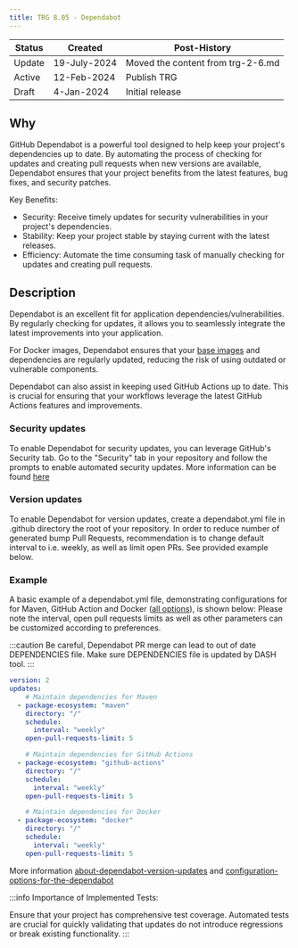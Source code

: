```yaml
---
title: TRG 8.05 - Dependabot
---
```


| Status | Created      | Post-History                      |
|--------|--------------|-----------------------------------|
| Update | 19-July-2024 | Moved the content from trg-2-6.md |
| Active | 12-Feb-2024  | Publish TRG                       |
| Draft  | 4-Jan-2024   | Initial release                   |

## Why

GitHub Dependabot is a powerful tool designed to help keep your project's dependencies up to date. By automating the process of checking for updates and creating pull requests when new versions are available, Dependabot ensures that your project benefits from the latest features, bug fixes, and security patches.

Key Benefits:

- Security: Receive timely updates for security vulnerabilities in your project's dependencies.
- Stability: Keep your project stable by staying current with the latest releases.
- Efficiency: Automate the time consuming task of manually checking for updates and creating pull requests.

## Description

Dependabot is an excellent fit for application dependencies/vulnerabilities. By regularly checking for updates, it allows you to seamlessly integrate the latest improvements into your application.

For Docker images, Dependabot ensures that your [base images](https://eclipse-tractusx.github.io/docs/release/trg-4/trg-4-02) and dependencies are regularly updated, reducing the risk of using outdated or vulnerable components.

Dependabot can also assist in keeping used GitHub Actions up to date. This is crucial for ensuring that your workflows leverage the latest GitHub Actions features and improvements.

### Security updates

To enable Dependabot for security updates, you can leverage GitHub's Security tab. Go to the "Security" tab in your repository and follow the prompts to enable automated security updates.
More information can be found [here](https://docs.github.com/en/code-security/dependabot/dependabot-security-updates/about-dependabot-security-updates)

### Version updates

To enable Dependabot for version updates, create a dependabot.yml file in .github directory the root of your repository. In order to reduce number of generated bump Pull Requests, recommendation is to change default interval to i.e. weekly, as well as limit open PRs. See provided example below.

### Example

A basic example of a dependabot.yml file, demonstrating configurations for for Maven, GitHub Action and Docker ([all options](https://docs.github.com/en/code-security/dependabot/dependabot-version-updates/configuration-options-for-the-dependabot.yml-file#package-ecosystem)), is shown below:
Please note the interval, open pull requests limits as well as other parameters can be customized according to preferences.

:::caution
Be careful, Dependabot PR merge can lead to out of date DEPENDENCIES file.
Make sure DEPENDENCIES file is updated by DASH tool.
:::

```yaml
version: 2
updates:
    # Maintain dependencies for Maven
  - package-ecosystem: "maven"
    directory: "/"
    schedule:
      interval: "weekly"
    open-pull-requests-limit: 5

    # Maintain dependencies for GitHub Actions
  - package-ecosystem: "github-actions"
    directory: "/"
    schedule:
      interval: "weekly"
    open-pull-requests-limit: 5

    # Maintain dependencies for Docker
  - package-ecosystem: "docker"
    directory: "/"
    schedule:
      interval: "weekly"
    open-pull-requests-limit: 5
```

More information [about-dependabot-version-updates](https://docs.github.com/en/code-security/dependabot/dependabot-version-updates/about-dependabot-version-updates) and
[configuration-options-for-the-dependabot](https://docs.github.com/en/code-security/dependabot/dependabot-version-updates/configuration-options-for-the-dependabot.yml-file)

:::info
Importance of Implemented Tests:

Ensure that your project has comprehensive test coverage. Automated tests are crucial for quickly validating that updates do not introduce regressions or break existing functionality.
:::
